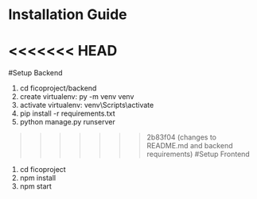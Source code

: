 # Installation Guide
<<<<<<< HEAD
=======
#Setup Backend

1. cd ficoproject/backend
2. create virtualenv: py -m venv venv
3. activate virtualenv: venv\Scripts\activate
4. pip install -r requirements.txt
5. python manage.py runserver


>>>>>>> 2b83f04 (changes to README.md and backend requirements)
#Setup Frontend

1. cd ficoproject
2. npm install
3. npm start

